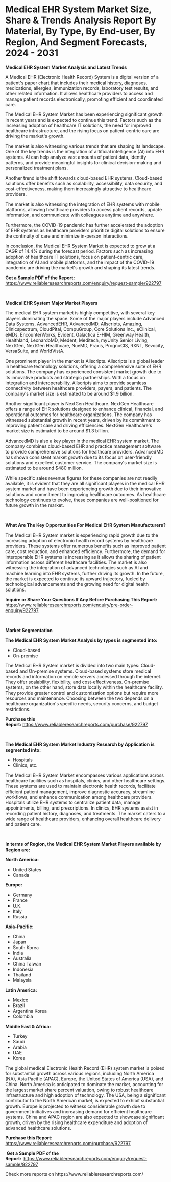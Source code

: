 <p><h1>Medical EHR System Market Size, Share & Trends Analysis Report By Material, By Type, By End-user, By Region, And Segment Forecasts, 2024 - 2031</h1></p><p><strong>Medical EHR System Market Analysis and Latest Trends</strong></p>
<p><p>A Medical EHR (Electronic Health Record) System is a digital version of a patient's paper chart that includes their medical history, diagnoses, medications, allergies, immunization records, laboratory test results, and other related information. It allows healthcare providers to access and manage patient records electronically, promoting efficient and coordinated care.</p><p>The Medical EHR System Market has been experiencing significant growth in recent years and is expected to continue this trend. Factors such as the increasing adoption of healthcare IT solutions, the need for improved healthcare infrastructure, and the rising focus on patient-centric care are driving the market's growth.</p><p>The market is also witnessing various trends that are shaping its landscape. One of the key trends is the integration of artificial intelligence (AI) into EHR systems. AI can help analyze vast amounts of patient data, identify patterns, and provide meaningful insights for clinical decision-making and personalized treatment plans.</p><p>Another trend is the shift towards cloud-based EHR systems. Cloud-based solutions offer benefits such as scalability, accessibility, data security, and cost-effectiveness, making them increasingly attractive to healthcare providers.</p><p>The market is also witnessing the integration of EHR systems with mobile platforms, allowing healthcare providers to access patient records, update information, and communicate with colleagues anytime and anywhere.</p><p>Furthermore, the COVID-19 pandemic has further accelerated the adoption of EHR systems as healthcare providers prioritize digital solutions to ensure the continuity of care and minimize in-person interactions.</p><p>In conclusion, the Medical EHR System Market is expected to grow at a CAGR of 14.4% during the forecast period. Factors such as increasing adoption of healthcare IT solutions, focus on patient-centric care, integration of AI and mobile platforms, and the impact of the COVID-19 pandemic are driving the market's growth and shaping its latest trends.</p></p>
<p><strong>Get a Sample PDF of the Report:&nbsp;</strong> <a href="https://www.reliableresearchreports.com/enquiry/request-sample/922797">https://www.reliableresearchreports.com/enquiry/request-sample/922797</a></p>
<p>&nbsp;</p>
<p><strong>Medical EHR System Major Market Players</strong></p>
<p><p>The medical EHR system market is highly competitive, with several key players dominating the space. Some of the major players include Advanced Data Systems, AdvancedEHR, AdvancedMD, Allscripts, Amazing, Clinicspectrum, CloudPital, CompuGroup, Core Solutions Inc., eClinical, eMDs, EncounterWorks, Evident, Galactica E-HIM, Greenway Health, Healthland, LeonardoMD, Medent, Meditech, myUnity Senior Living, NextGen, NextGen Healthcare, NueMD, Praxis, PrognoCIS, RXNT, Sevocity, VersaSuite, and WorldVistA.</p><p>One prominent player in the market is Allscripts. Allscripts is a global leader in healthcare technology solutions, offering a comprehensive suite of EHR solutions. The company has experienced consistent market growth due to its innovative products and strategic partnerships. With a focus on integration and interoperability, Allscripts aims to provide seamless connectivity between healthcare providers, payers, and patients. The company's market size is estimated to be around $1.9 billion.</p><p>Another significant player is NextGen Healthcare. NextGen Healthcare offers a range of EHR solutions designed to enhance clinical, financial, and operational outcomes for healthcare organizations. The company has witnessed substantial growth in recent years, driven by its commitment to improving patient care and driving efficiencies. NextGen Healthcare's market size is estimated to be around $1.3 billion.</p><p>AdvancedMD is also a key player in the medical EHR system market. The company combines cloud-based EHR and practice management software to provide comprehensive solutions for healthcare providers. AdvancedMD has shown consistent market growth due to its focus on user-friendly solutions and excellent customer service. The company's market size is estimated to be around $480 million.</p><p>While specific sales revenue figures for these companies are not readily available, it is evident that they are all significant players in the medical EHR system market and have been experiencing growth due to their innovative solutions and commitment to improving healthcare outcomes. As healthcare technology continues to evolve, these companies are well-positioned for future growth in the market.</p></p>
<p>&nbsp;</p>
<p><strong>What Are The Key Opportunities For Medical EHR System Manufacturers?</strong></p>
<p><p>The Medical EHR System market is experiencing rapid growth due to the increasing adoption of electronic health record systems by healthcare providers. These systems offer numerous benefits such as improved patient care, cost reduction, and enhanced efficiency. Furthermore, the demand for interoperable EHR systems is increasing as it allows the sharing of patient information across different healthcare facilities. The market is also witnessing the integration of advanced technologies such as AI and machine learning into EHR systems, further driving its growth. In the future, the market is expected to continue its upward trajectory, fueled by technological advancements and the growing need for digital health solutions.</p></p>
<p><strong>Inquire or Share Your Questions If Any Before Purchasing This Report:</strong> <a href="https://www.reliableresearchreports.com/enquiry/pre-order-enquiry/922797">https://www.reliableresearchreports.com/enquiry/pre-order-enquiry/922797</a></p>
<p>&nbsp;</p>
<p><strong>Market Segmentation</strong></p>
<p><strong>The Medical EHR System Market Analysis by types is segmented into:</strong></p>
<p><ul><li>Cloud-based</li><li>On-premise</li></ul></p>
<p><p>The Medical EHR System market is divided into two main types: Cloud-based and On-premise systems. Cloud-based systems store medical records and information on remote servers accessed through the internet. They offer scalability, flexibility, and cost-effectiveness. On-premise systems, on the other hand, store data locally within the healthcare facility. They provide greater control and customization options but require more resources and maintenance. Choosing between the two depends on a healthcare organization's specific needs, security concerns, and budget restrictions.</p></p>
<p><strong>Purchase this Report:&nbsp;</strong><a href="https://www.reliableresearchreports.com/purchase/922797">https://www.reliableresearchreports.com/purchase/922797</a></p>
<p>&nbsp;</p>
<p><strong>The Medical EHR System Market Industry Research by Application is segmented into:</strong></p>
<p><ul><li>Hospitals</li><li>Clinics, etc.</li></ul></p>
<p><p>The Medical EHR System Market encompasses various applications across healthcare facilities such as hospitals, clinics, and other healthcare settings. These systems are used to maintain electronic health records, facilitate efficient patient management, improve diagnostic accuracy, streamline workflows, and enhance communication among healthcare providers. Hospitals utilize EHR systems to centralize patient data, manage appointments, billing, and prescriptions. In clinics, EHR systems assist in recording patient history, diagnoses, and treatments. The market caters to a wide range of healthcare providers, enhancing overall healthcare delivery and patient care.</p></p>
<p>&nbsp;</p>
<p><strong>In terms of Region, the Medical EHR System Market Players available by Region are:</strong></p>
<p>
    <p> <strong> North America: </strong>
        <ul>
            <li>United States</li>
            <li>Canada</li>
        </ul>
        </p> 
    <p> <strong> Europe: </strong>
        <ul>
            <li>Germany</li>
            <li>France</li>
            <li>U.K.</li>
            <li>Italy</li>
            <li>Russia</li>
        </ul>
        </p> 
    <p> <strong> Asia-Pacific: </strong>
        <ul>
            <li>China</li>
            <li>Japan</li>
            <li>South Korea</li>
            <li>India</li>
            <li>Australia</li>
            <li>China Taiwan</li>
            <li>Indonesia</li>
            <li>Thailand</li>
            <li>Malaysia</li>
        </ul>
        </p> 
    <p> <strong> Latin America: </strong>
        <ul>
            <li>Mexico</li>
            <li>Brazil</li>
            <li>Argentina Korea</li>
            <li>Colombia</li>
        </ul>
        </p> 
    <p> <strong> Middle East & Africa: </strong>
        <ul>
            <li>Turkey</li>
            <li>Saudi</li>
            <li>Arabia</li>
            <li>UAE</li>
            <li>Korea</li>
        </ul>
    </p>
    </p>
<p><p>The global medical Electronic Health Record (EHR) system market is poised for substantial growth across various regions, including North America (NA), Asia Pacific (APAC), Europe, the United States of America (USA), and China. North America is anticipated to dominate the market, accounting for the largest market share percent valuation, owing to robust healthcare infrastructure and high adoption of technology. The USA, being a significant contributor to the North American market, is expected to exhibit substantial growth. Europe is projected to witness considerable growth due to government initiatives and increasing demand for efficient healthcare systems. China and APAC region are also expected to showcase significant growth, driven by the rising healthcare expenditure and adoption of advanced healthcare solutions.</p></p>
<p><strong>Purchase this Report: </strong><a href="https://www.reliableresearchreports.com/purchase/922797">https://www.reliableresearchreports.com/purchase/922797</a></p>
<p>&nbsp;<strong>Get a Sample PDF of the Report:&nbsp;&nbsp;</strong><a href="https://www.reliableresearchreports.com/enquiry/request-sample/922797">https://www.reliableresearchreports.com/enquiry/request-sample/922797</a></p>
<p><strong></strong></p>
<p>Check more reports on https://www.reliableresearchreports.com/</p>